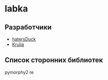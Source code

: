 # labka


## Разработчики

- [hatersDuck](https://vk.com/hatersduck)
- [Krulia](https://vk.com/q4b668f75)

## Список сторонних библиотек
pymorphy2
re